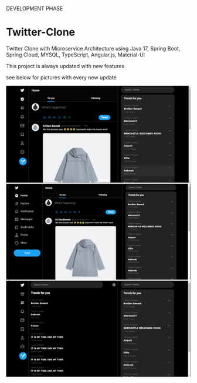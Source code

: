 DEVELOPMENT PHASE

# Twitter-Clone
Twitter Clone with Microservice Architecture using Java 17, Spring Boot, Spring Cloud, MYSQL, TypeScript, Angular.js, Material-UI

This project is always updated with new features

see below for pictures with every new update

<img src="https://github.com/Akinyemi-samuel/Twitter-Clone/blob/main/frontend/readme_img/tweeticon1.png"/>

<img src="https://github.com/Akinyemi-samuel/Twitter-Clone/blob/main/frontend/readme_img/tweetbtn.png"/>

<img src="https://github.com/Akinyemi-samuel/Twitter-Clone/blob/main/frontend/readme_img/explore.png"/>
